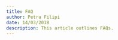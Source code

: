 ```yaml
---  
title: FAQ
author: Petra Filipi 
date: 14/03/2018 
description: This article outlines FAQs.
--- 
```

